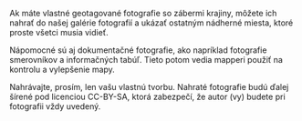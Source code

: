 Ak máte vlastné geotagované fotografie so zábermi krajiny, môžete ich nahrať do našej galérie fotografií a ukázať ostatným nádherné miesta, ktoré proste všetci musia vidieť.

Nápomocné sú aj dokumentačné fotografie, ako napríklad fotografie smerovníkov a informačných tabúľ. Tieto potom vedia mapperi použiť na kontrolu a vylepšenie mapy.

Nahrávajte, prosím, len vašu vlastnú tvorbu. Nahraté fotografie budú ďalej šírené pod licenciou CC-BY-SA, ktorá zabezpečí, že autor (vy) budete pri fotografii vždy uvedený.
